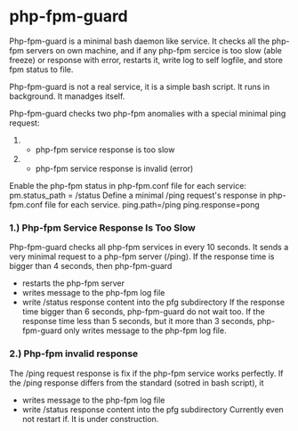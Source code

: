 # php-fpm-guard
Php-fpm-guard is a minimal bash daemon like service. It checks all the php-fpm servers on own machine, and if any php-fpm sercice is too slow (able freeze) or response with error, restarts it,
write log to self logfile, and store fpm status to file.

Php-fpm-guard is not a real service, it is a simple bash script. It runs in background. It manadges itself.

Php-fpm-guard checks two php-fpm anomalies with a special minimal ping request:
1. - php-fpm service response is too slow
2. - php-fpm service response is invalid (error)

Enable the php-fpm status in php-fpm.conf file for each service:
    pm.status_path = /status
Define a minimal /ping request's response in php-fpm.conf file for each service.
    ping.path=/ping
    ping.response=pong

### 1.) Php-fpm Service Response Is Too Slow
Php-fpm-guard checks all php-fpm services in every 10 seconds. It sends a very minimal request to a php-fpm server (/ping). 
If the response time is bigger than 4 seconds, then php-fpm-guard 
- restarts the php-fpm server
- writes message to the php-fpm log file
- write /status response content into the pfg subdirectory
If the response time bigger than 6 seconds, php-fpm-guard do not wait too.
If the response time less than 5 seconds, but it more than 3 seconds, php-fpm-guard only writes message to the php-fpm log file.

### 2.) Php-fpm invalid response
The /ping request response is fix if the php-fpm service works perfectly.
If the /ping response differs from the standard (sotred in bash script), it 
- writes message to the php-fpm log file
- write /status response content into the pfg subdirectory
Currently even not restart if. It is under construction.
